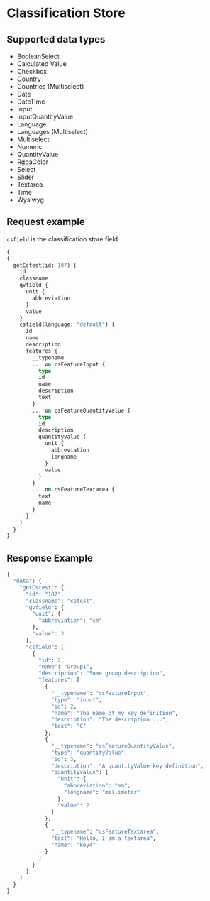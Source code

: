 # Classification Store

## Supported data types

* BooleanSelect
* Calculated Value
* Checkbox
* Country
* Countries (Multiselect)
* Date
* DateTime
* Input
* InputQuantityValue
* Language
* Languages (Multiselect)
* Multiselect
* Numeric
* QuantityValue
* RgbaColor
* Select
* Slider
* Textarea
* Time
* Wysiwyg


## Request example

`csfield` is the classification store field.

```graphql
{
{
  getCstest(id: 107) {
    id
    classname
    qvfield {
      unit {
        abbreviation
      }
      value
    }
    csfield(language: "default") {
      id
      name
      description
      features {
        __typename
        ... on csFeatureInput {
          type
          id
          name
          description
          text
        }
        ... on csFeatureQuantityValue {
          type
          id
          description
          quantityvalue {
            unit {
              abbreviation
              longname
            }
            value
          }
        }
        ... on csFeatureTextarea {
          text
          name
        }
      }
    }
  }
}
```

## Response Example

```graphql
{
  "data": {
    "getCstest": {
      "id": "107",
      "classname": "cstest",
      "qvfield": {
        "unit": {
          "abbreviation": "cm"
        },
        "value": 3
      },
      "csfield": [
        {
          "id": 2,
          "name": "Group1",
          "description": "Some group description",
          "features": [
            {
              "__typename": "csFeatureInput",
              "type": "input",
              "id": 2,
              "name": "The name of my key definition",
              "description": "The description ...",
              "text": "C"
            },
            {
              "__typename": "csFeatureQuantityValue",
              "type": "quantityValue",
              "id": 3,
              "description": "A quantityValue key definition",
              "quantityvalue": {
                "unit": {
                  "abbreviation": "mm",
                  "longname": "millimeter"
                },
                "value": 2
              }
            },
            {
              "__typename": "csFeatureTextarea",
              "text": "Hello, I am a textarea",
              "name": "key4"
            }
          ]
        }
      ]
    }
  }
}
```